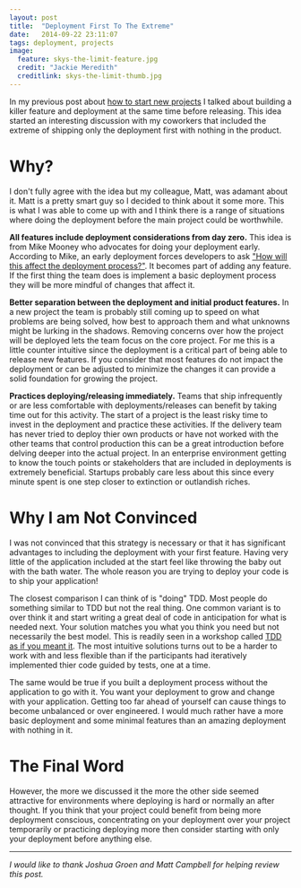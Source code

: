```yaml
---
layout: post
title:  "Deployment First To The Extreme"
date:   2014-09-22 23:11:07
tags: deployment, projects
image:
  feature: skys-the-limit-feature.jpg
  credit: "Jackie Meredith"
  creditlink: skys-the-limit-thumb.jpg
---
```


In my previous post about [how to start new projects][new-projects] I talked
about building a killer feature and deployment at the same time before releasing.
This idea started an interesting discussion with my coworkers that included the
extreme of shipping only the deployment first with nothing in the product.

Why?
===============================================================================

I don't fully agree with the idea but my colleague, Matt, was adamant about
it. Matt is a pretty smart guy so I decided to think about it some more. This
is what I was able to come up with and I think there is a range of situations
where doing the deployment before the main project could be worthwhile.

**All features include deployment considerations from day zero.** This idea is
from Mike Mooney who advocates for doing your deployment early. According to
Mike, an early deployment forces developers to ask
["How will this affect the deployment process?"][cd-intro]. It becomes part of
adding any feature. If the first thing the team does is implement a basic
deployment process they will be more mindful of changes that affect it.

**Better separation between the deployment and initial product features.** In a
new project the team is probably still coming up to speed on what problems are
being solved, how best to approach them and what unknowns might be lurking in
the shadows. Removing concerns over how the project will be deployed lets the
team focus on the core project. For me this is a little counter intuitive since
the deployment is a critical part of being able to release new features. If you
consider that most features do not impact the deployment or can be adjusted to
minimize the changes it can provide a solid foundation for growing the project.

**Practices deploying/releasing immediately.** Teams that ship infrequently or
are less comfortable with deployments/releases can benefit by taking time out
for this activity. The start of a project is the least risky time to
invest in the deployment and practice these activities. If the delivery team
has never tried to deploy thier own products or have not worked with the other
teams that control production this can be a great introduction before delving
deeper into the actual project. In an enterprise environment getting to know
the touch points or stakeholders that are included in deployments is extremely
beneficial. Startups probably care less about this since
every minute spent is one step closer to extinction or outlandish riches.

Why I am Not Convinced
===============================================================================

I was not convinced that this strategy is necessary or that it has significant
advantages to including the deployment with your first feature. Having very
little of the application included at the start feel like throwing the baby out
with the bath water. The whole reason you are trying to deploy your code is to
ship your application!

The closest comparison I can think of is "doing" TDD. Most people do
something similar to TDD but not the real thing. One common variant is to
over think it and start writing a great deal of code in anticipation for what
is needed next. Your solution matches you what you think you need but not
necessarily the best model. This is readily seen in a workshop called
[TDD as if you meant it][tdd]. The most intuitive solutions turns out to be a
harder to work with and less flexible than if the participants had iteratively
implemented thier code guided by tests, one at a time.

The same would be true if you built a deployment process without the
application to go with it. You want your deployment to grow and change with
your application. Getting too far ahead of yourself can cause things to become
unbalanced or over engineered. I would much rather have a more basic deployment
and some minimal features than an amazing deployment with nothing in it.

The Final Word
===============================================================================

However, the more we discussed it the more the other side seemed attractive for
environments where deploying is hard or normally an after thought. If you think
that your project could benefit from being more deployment conscious, concentrating on
your deployment over your project temporarily or practicing deploying more then
consider starting with only your deployment before anything else.

<hr />

*I would like to thank Joshua Groen and Matt Campbell for helping review this
post.*

[new-projects]: /posts/how-to-start-a-new-project/
[cd-intro]:     https://www.airpair.com/continuous-deployment/posts/continuous-deployment-for-practical-people#6-1-automate-deployments-from-step-zero
[tdd]:          http://cumulative-hypotheses.org/2011/08/30/tdd-as-if-you-meant-it/
